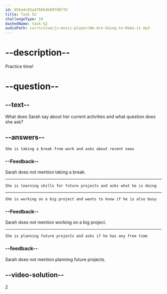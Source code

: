 ```yaml
---
id: 656a4c92a476854b89f98ffd
title: Task 52
challengeType: 19
dashedName: task-52
audioPath: curriculum/js-music-player/We-Are-Going-to-Make-it.mp3
---
```


<!--
AUDIO REFERENCE: 
Sarah: Absolutely! I'm learning new skills that I believe will be valuable in my future projects. By the way, what's keeping you busy these days?
-->

# --description--

Practice time!

# --question--

## --text--

What does Sarah say about her current activities and what question does she ask?

## --answers--

`She is taking a break from work and asks about recent news`

### --Feedback--

Sarah does not mention taking a break.

---

`She is learning skills for future projects and asks what he is doing`

---

`She is working on a big project and wants to know if he is also busy`

### --Feedback--

Sarah does not mention working on a big project.

---

`She is planning future projects and asks if he has any free time`

### --feedback--

Sarah does not mention planning future projects.

## --video-solution--

2
